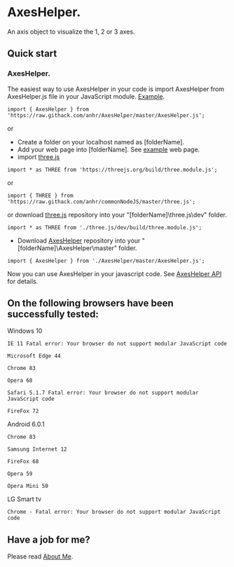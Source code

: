 # AxesHelper.

An axis object to visualize the 1, 2 or 3 axes.

## Quick start

### AxesHelper.

The easiest way to use AxesHelper in your code is import AxesHelper from AxesHelper.js file in your JavaScript module.
[Example](https://github.com/anhr/AxesHelper/blob/master/Examples/AxesHelper.html).
```
import { AxesHelper } from 'https://raw.githack.com/anhr/AxesHelper/master/AxesHelper.js';
```
or

* Create a folder on your localhost named as [folderName].
* Add your web page into [folderName]. See [example](https://github.com/anhr/AxesHelper/blob/master/Examples/AxesHelper.html) web page.
* import [three.js](https://github.com/anhr/three.js)
```
import * as THREE from 'https://threejs.org/build/three.module.js';
```
or
```
import { THREE } from 'https://raw.githack.com/anhr/commonNodeJS/master/three.js';
```
or download [three.js](https://github.com/anhr/three.js) repository into your "[folderName]\three.js\dev" folder.
```
import * as THREE from './three.js/dev/build/three.module.js';
```
* Download [AxesHelper](https://github.com/anhr/AxesHelper) repository into your "[folderName]\AxesHelper\master" folder.
```
import { AxesHelper } from './AxesHelper/master/AxesHelper.js';
```

Now you can use AxesHelper in your javascript code. See [AxesHelper API](https://raw.githack.com/anhr/AxesHelper/master/isdoc/index.html) for details.

## On the following browsers have been successfully tested:

Windows 10

	IE 11 Fatal error: Your browser do not support modular JavaScript code

	Microsoft Edge 44

	Chrome 83

	Opera 68

	Safari 5.1.7 Fatal error: Your browser do not support modular JavaScript code

	FireFox 72

Android 6.0.1

	Chrome 83

	Samsung Internet 12

	FireFox 68

	Opera 59

	Opera Mini 50

LG Smart tv

	Chrome - Fatal error: Your browser do not support modular JavaScript code


 ## Have a job for me?
Please read [About Me](https://anhr.github.io/AboutMe/).
